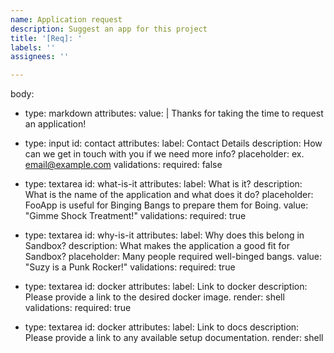 ```yaml
---
name: Application request
description: Suggest an app for this project
title: '[Req]: '
labels: ''
assignees: ''

---
```


body:
  - type: markdown
    attributes:
      value: |
        Thanks for taking the time to request an application!
  - type: input
    id: contact
    attributes:
      label: Contact Details
      description: How can we get in touch with you if we need more info?
      placeholder: ex. email@example.com
    validations:
      required: false
  - type: textarea
    id: what-is-it
    attributes:
      label: What is it?
      description: What is the name of the application and what does it do?
      placeholder: FooApp is useful for Binging Bangs to prepare them for Boing.
      value: "Gimme Shock Treatment!"
    validations:
      required: true

  - type: textarea
    id: why-is-it
    attributes:
      label: Why does this belong in Sandbox?
      description: What makes the application a good fit for Sandbox?
      placeholder: Many people required well-binged bangs.
      value: "Suzy is a Punk Rocker!"
    validations:
      required: true
  - type: textarea
    id: docker
    attributes:
      label: Link to docker
      description: Please provide a link to the desired docker image.
      render: shell
    validations:
      required: true
  - type: textarea
    id: docker
    attributes:
      label: Link to docs
      description: Please provide a link to any available setup documentation.
      render: shell
